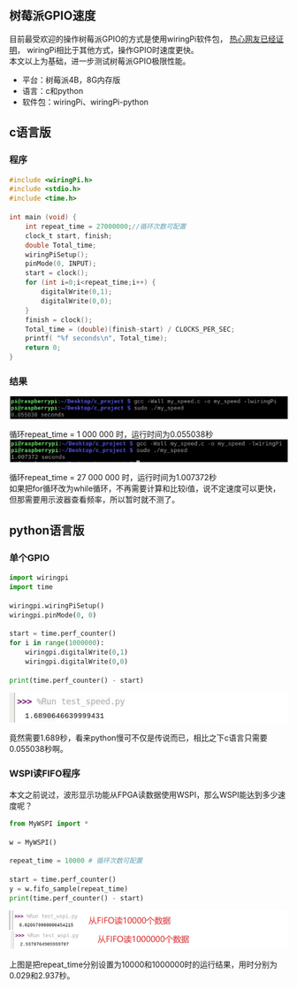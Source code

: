 ## 树莓派GPIO速度
目前最受欢迎的操作树莓派GPIO的方式是使用wiringPi软件包，
[热心网友已经证明](https://blog.csdn.net/a897180673/article/details/77976053/)，
wiringPi相比于其他方式，操作GPIO时速度更快。     
本文以上为基础，进一步测试树莓派GPIO极限性能。      
+ 平台：树莓派4B，8G内存版
+ 语言：c和python
+ 软件包：wiringPi、wiringPi-python

## c语言版

### 程序
```c
#include <wiringPi.h>
#include <stdio.h>
#include <time.h>

int main (void) {
	int repeat_time = 27000000;//循环次数可配置
	clock_t start, finish;
	double Total_time;
	wiringPiSetup();
	pinMode(0, INPUT);
	start = clock();
	for (int i=0;i<repeat_time;i++) {
		digitalWrite(0,1);
		digitalWrite(0,0);
	}
	finish = clock();
	Total_time = (double)(finish-start) / CLOCKS_PER_SEC;
    printf( "%f seconds\n", Total_time);
	return 0;
}
```
### 结果
<img src='photo/time_1e6.jpg'/>
     
循环repeat_time = 1 000 000 时，运行时间为0.055038秒      
<img src='photo/time_27e6.jpg'/>
     
循环repeat_time = 27 000 000 时，运行时间为1.007372秒      
如果把for循环改为while循环，不再需要计算和比较i值，说不定速度可以更快，
但那需要用示波器查看频率，所以暂时就不测了。       

## python语言版

### 单个GPIO
```python
import wiringpi
import time

wiringpi.wiringPiSetup()
wiringpi.pinMode(0, 0)

start = time.perf_counter()
for i in range(1000000):
    wiringpi.digitalWrite(0,1)
    wiringpi.digitalWrite(0,0)

print(time.perf_counter() - start)
```
<img src='photo/time_1e6_py.jpg'/>
     
竟然需要1.689秒，看来python慢可不仅是传说而已，相比之下c语言只需要0.055038秒啊。      

### WSPI读FIFO程序
本文之前说过，波形显示功能从FPGA读数据使用WSPI，那么WSPI能达到多少速度呢？     
```python
from MyWSPI import *

w = MyWSPI()

repeat_time = 10000 # 循环次数可配置

start = time.perf_counter()
y = w.fifo_sample(repeat_time)
print(time.perf_counter() - start)
```
<img src='photo/time_1e4_py.jpg'/>
     
上图是把repeat_time分别设置为10000和1000000时的运行结果，用时分别为0.029和2.937秒。      
